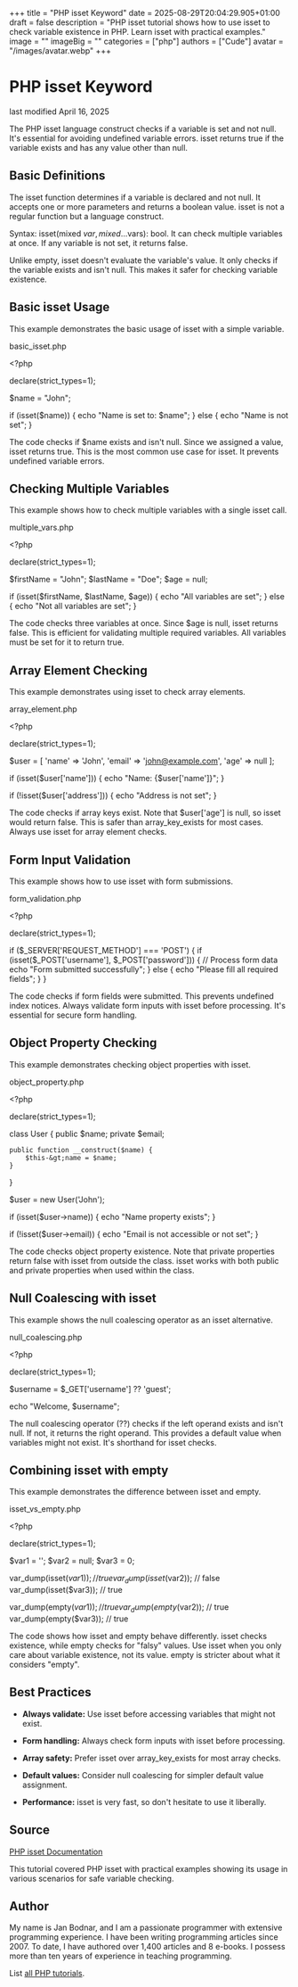 +++
title = "PHP isset Keyword"
date = 2025-08-29T20:04:29.905+01:00
draft = false
description = "PHP isset tutorial shows how to use isset to check variable existence in PHP. Learn isset with practical examples."
image = ""
imageBig = ""
categories = ["php"]
authors = ["Cude"]
avatar = "/images/avatar.webp"
+++

# PHP isset Keyword

last modified April 16, 2025

The PHP isset language construct checks if a variable is set and
not null. It's essential for avoiding undefined variable errors. isset returns
true if the variable exists and has any value other than null.

## Basic Definitions

The isset function determines if a variable is declared and not
null. It accepts one or more parameters and returns a boolean value. isset is
not a regular function but a language construct.

Syntax: isset(mixed $var, mixed ...$vars): bool. It can check
multiple variables at once. If any variable is not set, it returns false.

Unlike empty, isset doesn't evaluate the variable's value. It only
checks if the variable exists and isn't null. This makes it safer for checking
variable existence.

## Basic isset Usage

This example demonstrates the basic usage of isset with a simple variable.

basic_isset.php
  

&lt;?php

declare(strict_types=1);

$name = "John";

if (isset($name)) {
    echo "Name is set to: $name";
} else {
    echo "Name is not set";
}

The code checks if $name exists and isn't null. Since we assigned
a value, isset returns true. This is the most common use case for isset. It
prevents undefined variable errors.

## Checking Multiple Variables

This example shows how to check multiple variables with a single isset call.

multiple_vars.php
  

&lt;?php

declare(strict_types=1);

$firstName = "John";
$lastName = "Doe";
$age = null;

if (isset($firstName, $lastName, $age)) {
    echo "All variables are set";
} else {
    echo "Not all variables are set";
}

The code checks three variables at once. Since $age is null, isset
returns false. This is efficient for validating multiple required variables.
All variables must be set for it to return true.

## Array Element Checking

This example demonstrates using isset to check array elements.

array_element.php
  

&lt;?php

declare(strict_types=1);

$user = [
    'name' =&gt; 'John',
    'email' =&gt; 'john@example.com',
    'age' =&gt; null
];

if (isset($user['name'])) {
    echo "Name: {$user['name']}";
}

if (!isset($user['address'])) {
    echo "Address is not set";
}

The code checks if array keys exist. Note that $user['age'] is
null, so isset would return false. This is safer than array_key_exists for
most cases. Always use isset for array element checks.

## Form Input Validation

This example shows how to use isset with form submissions.

form_validation.php
  

&lt;?php

declare(strict_types=1);

if ($_SERVER['REQUEST_METHOD'] === 'POST') {
    if (isset($_POST['username'], $_POST['password'])) {
        // Process form data
        echo "Form submitted successfully";
    } else {
        echo "Please fill all required fields";
    }
}

The code checks if form fields were submitted. This prevents undefined index
notices. Always validate form inputs with isset before processing. It's
essential for secure form handling.

## Object Property Checking

This example demonstrates checking object properties with isset.

object_property.php
  

&lt;?php

declare(strict_types=1);

class User {
    public $name;
    private $email;
    
    public function __construct($name) {
        $this-&gt;name = $name;
    }
}

$user = new User('John');

if (isset($user-&gt;name)) {
    echo "Name property exists";
}

if (!isset($user-&gt;email)) {
    echo "Email is not accessible or not set";
}

The code checks object property existence. Note that private properties return
false with isset from outside the class. isset works with both public and
private properties when used within the class.

## Null Coalescing with isset

This example shows the null coalescing operator as an isset alternative.

null_coalescing.php
  

&lt;?php

declare(strict_types=1);

$username = $_GET['username'] ?? 'guest';

echo "Welcome, $username";

The null coalescing operator (??) checks if the left operand exists and isn't
null. If not, it returns the right operand. This provides a default value
when variables might not exist. It's shorthand for isset checks.

## Combining isset with empty

This example demonstrates the difference between isset and empty.

isset_vs_empty.php
  

&lt;?php

declare(strict_types=1);

$var1 = '';
$var2 = null;
$var3 = 0;

var_dump(isset($var1)); // true
var_dump(isset($var2)); // false
var_dump(isset($var3)); // true

var_dump(empty($var1)); // true
var_dump(empty($var2)); // true
var_dump(empty($var3)); // true

The code shows how isset and empty behave differently. isset checks existence,
while empty checks for "falsy" values. Use isset when you only care about
variable existence, not its value. empty is stricter about what it considers
"empty".

## Best Practices

- **Always validate:** Use isset before accessing variables that might not exist.

- **Form handling:** Always check form inputs with isset before processing.

- **Array safety:** Prefer isset over array_key_exists for most array checks.

- **Default values:** Consider null coalescing for simpler default value assignment.

- **Performance:** isset is very fast, so don't hesitate to use it liberally.

## Source

[PHP isset Documentation](https://www.php.net/manual/en/function.isset.php)

This tutorial covered PHP isset with practical examples showing its usage in
various scenarios for safe variable checking.

## Author

My name is Jan Bodnar, and I am a passionate programmer with extensive
programming experience. I have been writing programming articles since 2007.
To date, I have authored over 1,400 articles and 8 e-books. I possess more
than ten years of experience in teaching programming.

List [all PHP tutorials](/php/).